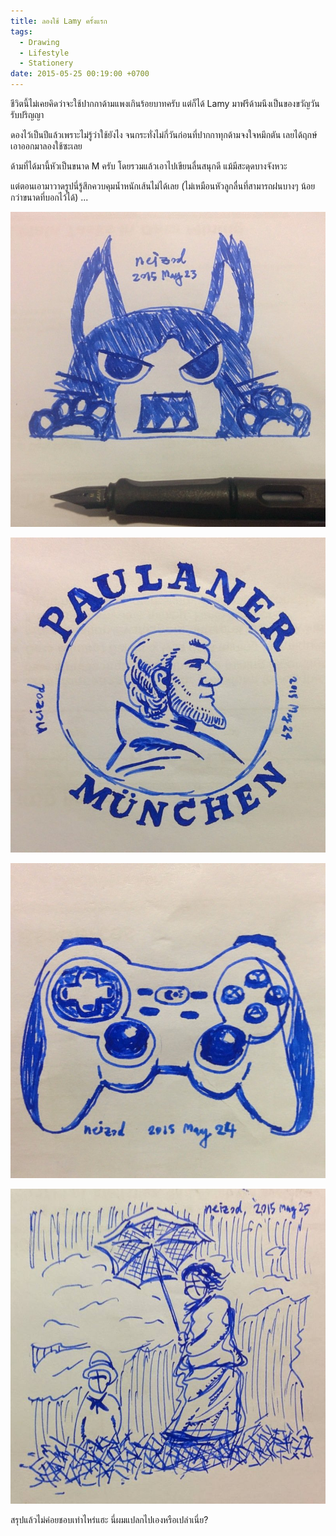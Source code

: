 ```yaml
---
title: ลองใช้ Lamy ครั้งแรก
tags:
  - Drawing
  - Lifestyle
  - Stationery
date: 2015-05-25 00:19:00 +0700
---
```


ชีวิตนี้ไม่เคยคิดว่าจะใช้ปากกาด้ามแพงเกินร้อยบาทครับ แต่ก็ได้ Lamy มาฟรีด้ามนึงเป็นของขวัญวันรับปริญญา

ดองไว้เป็นปีแล้วเพราะไม่รู้ว่าใช้ยังไง จนกระทั่งไม่กี่วันก่อนที่ปากกาทุกด้ามจงใจหมึกตัน เลยได้ฤกษ์เอาออกมาลองใช้ซะเลย

ด้ามที่ได้มานี้หัวเป็นขนาด M ครับ โดยรวมแล้วเอาไปเขียนลื่นสนุกดี แม้มีสะดุดบางจังหวะ

แต่ตอนเอามาวาดรูปนี่รู้สึกควบคุมน้ำหนักเส้นไม่ได้เลย (ไม่เหมือนหัวลูกลื่นที่สามารถฝนบางๆ น้อยกว่าขนาดที่บอกไว้ได้) ...

![](/images/IMG_20150523_011516.jpg)

![](/images/IMG_20150524_222809.jpg)

![](/images/IMG_20150524_222900.jpg)

![](/images/IMG_20150525_044358.jpg)

สรุปแล้วไม่ค่อยชอบเท่าไหร่แฮะ นี่ผมแปลกไปเองหรือเปล่าเนี่ย?
